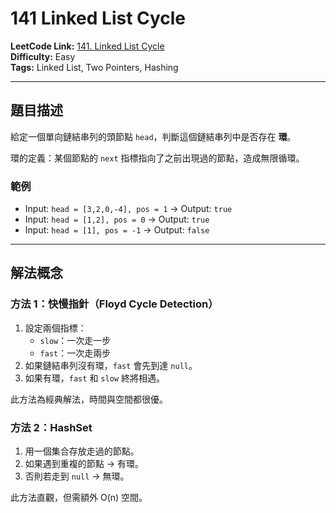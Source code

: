 # 141 Linked List Cycle

**LeetCode Link:** [141. Linked List Cycle](https://leetcode.com/problems/linked-list-cycle/)  
**Difficulty:** Easy  
**Tags:** Linked List, Two Pointers, Hashing

---

## 題目描述
給定一個單向鏈結串列的頭節點 `head`，判斷這個鏈結串列中是否存在 **環**。  

環的定義：某個節點的 `next` 指標指向了之前出現過的節點，造成無限循環。  

### 範例
- Input: `head = [3,2,0,-4], pos = 1` → Output: `true`  
- Input: `head = [1,2], pos = 0` → Output: `true`  
- Input: `head = [1], pos = -1` → Output: `false`  

---

## 解法概念

### 方法 1：快慢指針（Floyd Cycle Detection）
1. 設定兩個指標：
   - `slow`：一次走一步
   - `fast`：一次走兩步
2. 如果鏈結串列沒有環，`fast` 會先到達 `null`。  
3. 如果有環，`fast` 和 `slow` 終將相遇。  

此方法為經典解法，時間與空間都很優。

### 方法 2：HashSet
1. 用一個集合存放走過的節點。  
2. 如果遇到重複的節點 → 有環。  
3. 否則若走到 `null` → 無環。  

此方法直觀，但需額外 O(n) 空間。